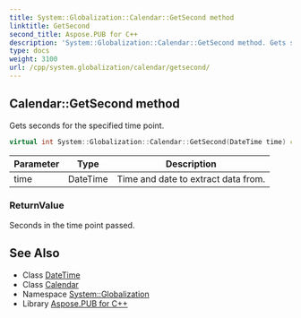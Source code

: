 ```yaml
---
title: System::Globalization::Calendar::GetSecond method
linktitle: GetSecond
second_title: Aspose.PUB for C++
description: 'System::Globalization::Calendar::GetSecond method. Gets seconds for the specified time point in C++.'
type: docs
weight: 3100
url: /cpp/system.globalization/calendar/getsecond/
---
```

## Calendar::GetSecond method


Gets seconds for the specified time point.

```cpp
virtual int System::Globalization::Calendar::GetSecond(DateTime time) const
```


| Parameter | Type | Description |
| --- | --- | --- |
| time | DateTime | Time and date to extract data from. |

### ReturnValue

Seconds in the time point passed.

## See Also

* Class [DateTime](../../../system/datetime/)
* Class [Calendar](../)
* Namespace [System::Globalization](../../)
* Library [Aspose.PUB for C++](../../../)
